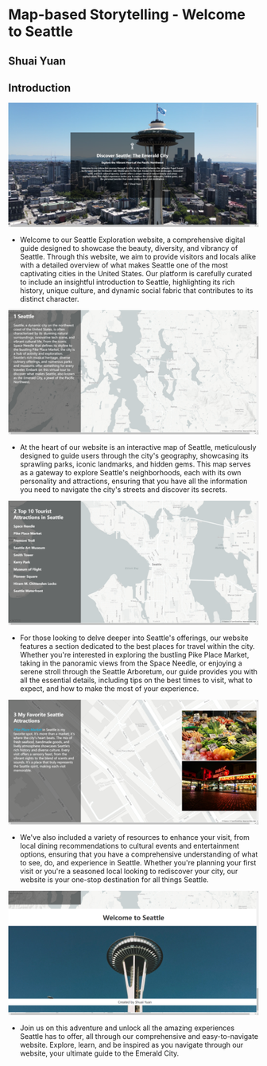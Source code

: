 # Map-based Storytelling - Welcome to Seattle

## Shuai Yuan
## Introduction
![Map Image](https://github.com/marshal325/Making-a-Map-based-Storytelling-Project/blob/main/img/Map1.png)
- Welcome to our Seattle Exploration website, a comprehensive digital guide designed to showcase the beauty, diversity, and vibrancy of Seattle. Through this website, we aim to provide visitors and locals alike with a detailed overview of what makes Seattle one of the most captivating cities in the United States. Our platform is carefully curated to include an insightful introduction to Seattle, highlighting its rich history, unique culture, and dynamic social fabric that contributes to its distinct character.

![Map Image](https://github.com/marshal325/Making-a-Map-based-Storytelling-Project/blob/main/img/Map2.png)
- At the heart of our website is an interactive map of Seattle, meticulously designed to guide users through the city's geography, showcasing its sprawling parks, iconic landmarks, and hidden gems. This map serves as a gateway to explore Seattle's neighborhoods, each with its own personality and attractions, ensuring that you have all the information you need to navigate the city's streets and discover its secrets.

![Map Image](https://github.com/marshal325/Making-a-Map-based-Storytelling-Project/blob/main/img/Map3.png)
- For those looking to delve deeper into Seattle's offerings, our website features a section dedicated to the best places for travel within the city. Whether you're interested in exploring the bustling Pike Place Market, taking in the panoramic views from the Space Needle, or enjoying a serene stroll through the Seattle Arboretum, our guide provides you with all the essential details, including tips on the best times to visit, what to expect, and how to make the most of your experience.

![Map Image](https://github.com/marshal325/Making-a-Map-based-Storytelling-Project/blob/main/img/Map4.png)
- We've also included a variety of resources to enhance your visit, from local dining recommendations to cultural events and entertainment options, ensuring that you have a comprehensive understanding of what to see, do, and experience in Seattle. Whether you're planning your first visit or you're a seasoned local looking to rediscover your city, our website is your one-stop destination for all things Seattle.

![Map Image](https://github.com/marshal325/Making-a-Map-based-Storytelling-Project/blob/main/img/Map5.png)
- Join us on this adventure and unlock all the amazing experiences Seattle has to offer, all through our comprehensive and easy-to-navigate website. Explore, learn, and be inspired as you navigate through our website, your ultimate guide to the Emerald City.